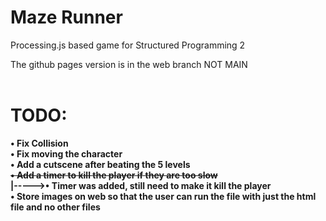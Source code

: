 # Maze Runner
Processing.js based game for Structured Programming 2

The github pages version is in the web branch NOT MAIN <br>
<br>
# TODO: <br>
<b>• Fix Collision <br>
<b>• Fix moving the character <br>
<b>• Add a cutscene after beating the 5 levels <br>
~~<b>• Add a timer to kill the player if they are too slow <br>~~
<b>|----->• Timer was added, still need to make it kill the player <b> <br>
<b>• Store images on web so that the user can run the file with just the html file and no other files <br>
